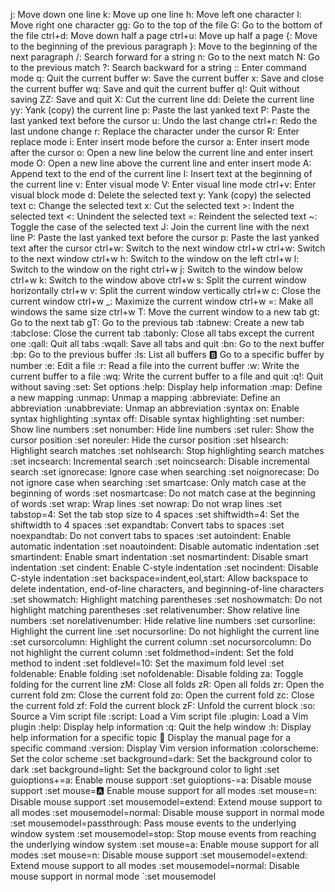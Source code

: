 j: Move down one line 
k: Move up one line
h: Move left one character 
l: Move right one character
gg: Go to the top of the file 
G: Go to the bottom of the file 
ctrl+d: Move down half a page
ctrl+u: Move up half a page 
{: Move to the beginning of the previous paragraph 
}: Move to the beginning of the next paragraph 
/: Search forward for a string
n: Go to the next match
N: Go to the previous match ?: Search backward for a string :: Enter command mode q: Quit the current buffer w: Save the current buffer x: Save and close the current buffer wq: Save and quit the current buffer q!: Quit without saving ZZ: Save and quit X: Cut the current line dd: Delete the current line yy: Yank (copy) the current line p: Paste the last yanked text P: Paste the last yanked text before the cursor u: Undo the last change ctrl+r: Redo the last undone change r: Replace the character under the cursor R: Enter replace mode i: Enter insert mode before the cursor a: Enter insert mode after the cursor o: Open a new line below the current line and enter insert mode O: Open a new line above the current line and enter insert mode A: Append text to the end of the current line I: Insert text at the beginning of the current line v: Enter visual mode V: Enter visual line mode ctrl+v: Enter visual block mode d: Delete the selected text y: Yank (copy) the selected text c: Change the selected text x: Cut the selected text >: Indent the selected text <: Unindent the selected text =: Reindent the selected text ~: Toggle the case of the selected text J: Join the current line with the next line P: Paste the last yanked text before the cursor p: Paste the last yanked text after the cursor ctrl+w: Switch to the next window ctrl+w ctrl+w: Switch to the next window ctrl+w h: Switch to the window on the left ctrl+w l: Switch to the window on the right ctrl+w j: Switch to the window below ctrl+w k: Switch to the window above ctrl+w s: Split the current window horizontally ctrl+w v: Split the current window vertically ctrl+w c: Close the current window ctrl+w _: Maximize the current window ctrl+w =: Make all windows the same size ctrl+w T: Move the current window to a new tab gt: Go to the next tab gT: Go to the previous tab :tabnew: Create a new tab :tabclose: Close the current tab :tabonly: Close all tabs except the current one :qall: Quit all tabs :wqall: Save all tabs and quit :bn: Go to the next buffer :bp: Go to the previous buffer :ls: List all buffers :b: Go to a specific buffer by number :e: Edit a file :r: Read a file into the current buffer :w: Write the current buffer to a file :wq: Write the current buffer to a file and quit :q!: Quit without saving :set: Set options :help: Display help information :map: Define a new mapping :unmap: Unmap a mapping :abbreviate: Define an abbreviation :unabbreviate: Unmap an abbreviation :syntax on: Enable syntax highlighting :syntax off: Disable syntax highlighting :set number: Show line numbers :set nonumber: Hide line numbers :set ruler: Show the cursor position :set noreuler: Hide the cursor position :set hlsearch: Highlight search matches :set nohlsearch: Stop highlighting search matches :set incsearch: Incremental search :set noincsearch: Disable incremental search :set ignorecase: Ignore case when searching :set noignorecase: Do not ignore case when searching :set smartcase: Only match case at the beginning of words :set nosmartcase: Do not match case at the beginning of words :set wrap: Wrap lines :set nowrap: Do not wrap lines :set tabstop=4: Set the tab stop size to 4 spaces :set shiftwidth=4: Set the shiftwidth to 4 spaces :set expandtab: Convert tabs to spaces :set noexpandtab: Do not convert tabs to spaces :set autoindent: Enable automatic indentation :set noautoindent: Disable automatic indentation :set smartindent: Enable smart indentation :set nosmartindent: Disable smart indentation :set cindent: Enable C-style indentation :set nocindent: Disable C-style indentation :set backspace=indent,eol,start: Allow backspace to delete indentation, end-of-line characters, and beginning-of-line characters :set showmatch: Highlight matching parentheses :set noshowmatch: Do not highlight matching parentheses :set relativenumber: Show relative line numbers :set norelativenumber: Hide relative line numbers :set cursorline: Highlight the current line :set nocursorline: Do not highlight the current line :set cursorcolumn: Highlight the current column :set nocursorcolumn: Do not highlight the current column :set foldmethod=indent: Set the fold method to indent :set foldlevel=10: Set the maximum fold level :set foldenable: Enable folding :set nofoldenable: Disable folding za: Toggle folding for the current line zM: Close all folds zR: Open all folds zr: Open the current fold zm: Close the current fold zo: Open the current fold zc: Close the current fold zf: Fold the current block zF: Unfold the current block :so: Source a Vim script file :script: Load a Vim script file :plugin: Load a Vim plugin :help: Display help information :q: Quit the help window :h: Display help information for a specific topic :man: Display the manual page for a specific command :version: Display Vim version information :colorscheme: Set the color scheme :set background=dark: Set the background color to dark :set background=light: Set the background color to light :set guioptions+=a: Enable mouse support :set guioptions-=a: Disable mouse support :set mouse=:a: Enable mouse support for all modes :set mouse=n: Disable mouse support :set mousemodel=extend: Extend mouse support to all modes :set mousemodel=normal: Disable mouse support in normal mode :set mousemodel=passthrough: Pass mouse events to the underlying window system :set mousemodel=stop: Stop mouse events from reaching the underlying window system :set mouse=a: Enable mouse support for all modes :set mouse=n: Disable mouse support :set mousemodel=extend: Extend mouse support to all modes :set mousemodel=normal: Disable mouse support in normal mode `:set mousemodel